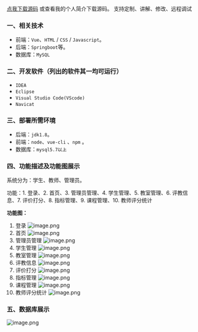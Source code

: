 [点我下载源码](https://www.oneprosol.com/detail/4f0c274f0a1443878d6ed1c28c4103f7) 
或查看我的个人简介下载源码。
支持定制、讲解、修改、远程调试

### 一、相关技术

- 前端：`Vue`、`HTML` / `CSS` / `Javascript`。
- 后端：`Springboot`等。
- 数据库：`MySQL`

### 二、开发软件（列出的软件其一均可运行）

- `IDEA`
- `Eclipse`
- `Visual Studio Code(VScode)`
- `Navicat`

### 三、部署所需环境

- 后端：`jdk1.8`。
- 前端：`node`、`vue-cli` 、`npm`  。
- 数据库：`mysql5.7以上`

### 四、功能描述及功能图展示

系统分为：学生、教师、管理员。

功能：1. 登录、2. 首页、3. 管理员管理、4. 学生管理、5. 教室管理、6. 评教信息、7. 评价打分、8. 指标管理、9. 课程管理、10. 教师评分统计

**功能图：**

1. 登录
   ![image.png](https://pic.picprosol.com/user_upload/47a0c8c315464e69858d8da56b2d15ba/2024-12-19%2017:06:55_image.png)
2. 首页
   ![image.png](https://pic.picprosol.com/user_upload/47a0c8c315464e69858d8da56b2d15ba/2024-12-19%2017:02:47_image.png)
3. 管理员管理
   ![image.png](https://pic.picprosol.com/user_upload/47a0c8c315464e69858d8da56b2d15ba/2024-12-19%2017:02:53_image.png)
4. 学生管理
   ![image.png](https://pic.picprosol.com/user_upload/47a0c8c315464e69858d8da56b2d15ba/2024-12-19%2017:02:57_image.png)
5. 教室管理
   ![image.png](https://pic.picprosol.com/user_upload/47a0c8c315464e69858d8da56b2d15ba/2024-12-19%2017:03:01_image.png)
6. 评教信息
   ![image.png](https://pic.picprosol.com/user_upload/47a0c8c315464e69858d8da56b2d15ba/2024-12-19%2017:03:08_image.png)
7. 评价打分
   ![image.png](https://pic.picprosol.com/user_upload/47a0c8c315464e69858d8da56b2d15ba/2024-12-19%2017:03:15_image.png)
8. 指标管理
   ![image.png](https://pic.picprosol.com/user_upload/47a0c8c315464e69858d8da56b2d15ba/2024-12-19%2017:03:20_image.png)
9. 课程管理
   ![image.png](https://pic.picprosol.com/user_upload/47a0c8c315464e69858d8da56b2d15ba/2024-12-19%2017:03:25_image.png)
10. 教师评分统计
    ![image.png](https://pic.picprosol.com/user_upload/47a0c8c315464e69858d8da56b2d15ba/2024-12-19%2017:03:30_image.png)

### 五、数据库展示

![image.png](https://pic.picprosol.com/user_upload/47a0c8c315464e69858d8da56b2d15ba/2024-12-19%2017:03:58_image.png)

